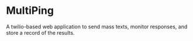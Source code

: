 # MultiPing

A twilio-based web application to send mass texts, monitor responses, and store a record of the results.
